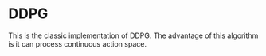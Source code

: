 # DDPG

This is the classic implementation of DDPG. The advantage of this algorithm is it can process continuous action space.